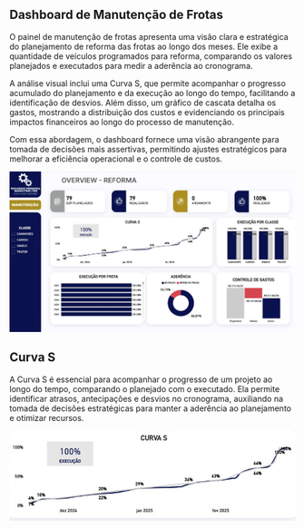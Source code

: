 ## Dashboard de Manutenção de Frotas 

O painel de manutenção de frotas apresenta uma visão clara e estratégica do planejamento de reforma das frotas ao longo dos meses. Ele exibe a quantidade de veículos programados para reforma, comparando os valores planejados e executados para medir a aderência ao cronograma.

A análise visual inclui uma Curva S, que permite acompanhar o progresso acumulado do planejamento e da execução ao longo do tempo, facilitando a identificação de desvios. Além disso, um gráfico de cascata detalha os gastos, mostrando a distribuição dos custos e evidenciando os principais impactos financeiros ao longo do processo de manutenção.

Com essa abordagem, o dashboard fornece uma visão abrangente para tomada de decisões mais assertivas, permitindo ajustes estratégicos para melhorar a eficiência operacional e o controle de custos.

![Minha Imagem](Dashboard.jpg)

## Curva S

A Curva S é essencial para acompanhar o progresso de um projeto ao longo do tempo, comparando o planejado com o executado. Ela permite identificar atrasos, antecipações e desvios no cronograma, auxiliando na tomada de decisões estratégicas para manter a aderência ao planejamento e otimizar recursos.

![Minha Imagem](CURVA.jpg)

